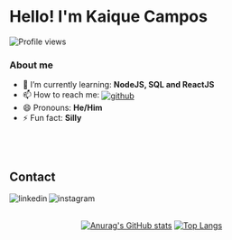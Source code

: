 <h1 align="left">Hello! I'm Kaique Campos</h1>
<p align="left"> <img src="https://komarev.com/ghpvc/?username=kaiquecamposdev&color=blueviolet" alt="Profile views" /> </p>

### About me

- 🌱 I’m currently learning: **NodeJS, SQL and ReactJS**
- 📫 How to reach me: <a href="https://github.com/kaiquecamposdev" target="_blank">
  <img align="center" src="https://img.shields.io/badge/-kaiquecamposdev-05122A?style=flat&logo=github" alt="github"/></a>
- 😄 Pronouns: **He/Him**
- ⚡ Fun fact: **Silly**



<br><br>
 
 ## Contact

<p align="center" style="background:"purple">
                                          
<a href="https://linkedin.com/in/kaiquecamposm" target="_blank">
  <img align="left" src="https://img.shields.io/badge/-kaiquecamposm-05122A?style=flat&logo=linkedin" alt="linkedin"/>
</a>
                                                                                                                      
<a href="https://instagram.com/Iamk_aique" target="_blank">
 <img align="left" src="https://img.shields.io/badge/-Iamk_aique-05122A?style=flat&logo=instagram" alt="instagram"/>
</a>
                                                                                                                    
</p>

<br><br>

<div align="center" display="flex"> 
  
[![Anurag's GitHub stats](https://github-readme-stats.vercel.app/api?username=kaiquecamposdev&theme=radical)](https://github.com/kaiquecamposdev/github-readme-stats)
[![Top Langs](https://github-readme-stats.vercel.app/api/top-langs/?username=kaiquecamposdev&layout=compact&theme=radical)](https://github.com/kaiquecamposdev/github-readme-stats) 
  
</div>

<!--
**Kaique-de-campos/Kaique-de-campos** is a ✨ _special_ ✨ repository because its `README.md` (this file) appears on your GitHub profile.

Here are some ideas to get you started:

- 🔭 I’m currently working on ...
- 🌱 I’m currently learning ...
- 👯 I’m looking to collaborate on ...
- 🤔 I’m looking for help with ...
- 💬 Ask me about ...
- 📫 How to reach me: ...
- 😄 Pronouns: ...
- ⚡ Fun fact: ...
-->
